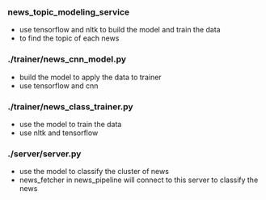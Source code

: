 ### news_topic_modeling_service
- use tensorflow and nltk to build the model and train the data
- to find the topic of each news

### ./trainer/news_cnn_model.py
- build the model to apply the data to trainer
- use tensorflow and cnn

### ./trainer/news_class_trainer.py 
- use the model to train the data
- use nltk and tensorflow

### ./server/server.py
- use the model to classify the cluster of news 
- news_fetcher in news_pipeline will connect to this server to classify the news


